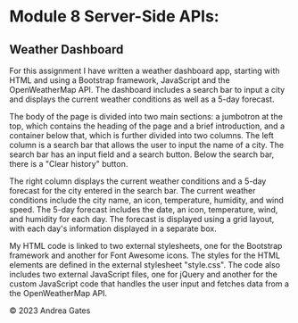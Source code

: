 # Module 8 Server-Side APIs:

## Weather Dashboard

For this assignment I have written a weather dashboard app, starting with HTML and using a Bootstrap framework, JavaScript and the OpenWeatherMap API. The dashboard includes a search bar to input a city and displays the current weather conditions as well as a 5-day forecast.

The body of the page is divided into two main sections: a jumbotron at the top, which contains the heading of the page and a brief introduction, and a container below that, which is further divided into two columns. The left column is a search bar that allows the user to input the name of a city. The search bar has an input field and a search button. Below the search bar, there is a "Clear history" button.

The right column displays the current weather conditions and a 5-day forecast for the city entered in the search bar. The current weather conditions include the city name, an icon, temperature, humidity, and wind speed. The 5-day forecast includes the date, an icon, temperature, wind, and humidity for each day. The forecast is displayed using a grid layout, with each day's information displayed in a separate box.

My HTML code is linked to two external stylesheets, one for the Bootstrap framework and another for Font Awesome icons. The styles for the HTML elements are defined in the external stylesheet "style.css". The code also includes two external JavaScript files, one for jQuery and another for the custom JavaScript code that handles the user input and fetches data from a the OpenWeatherMap API.

© 2023 Andrea Gates
